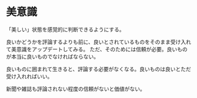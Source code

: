# 美意識

「美しい」状態を感覚的に判断できるようにする。

良いかどうかを評論するよりも前に、良いとされているものをそのまま受け入れて美意識をアップデートしてみる。
ただ、そのためには信頼が必要。良いものが本当に良いものでなければならない。

良いものに囲まれて生きると、評論する必要がなくなる。良いものは良いとただ受け入れればいい。

新聞や雑誌も評論されない程度の信頼がないと価値がない。
